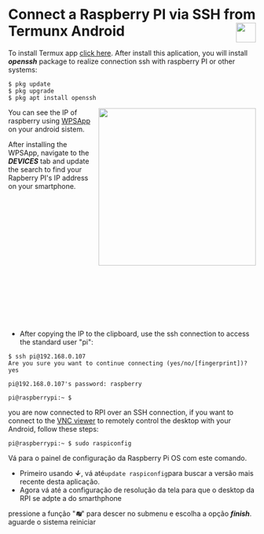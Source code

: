 # Connect a Raspberry PI via SSH from Termunx Android<img align="right" src="https://upload.wikimedia.org/wikipedia/commons/f/f3/Termux_2.png" width="" height="40px">


To install Termux app  <a href="https://termux.com/" target="_blank" title="HTML Tutorials">click here</a>.
After install this aplication, you will install ***openssh*** package to realize connection ssh with raspberry PI or other systems:
```terminal
$ pkg update
$ pkg upgrade
$ pkg apt install openssh
```

<p > 
<img align="right" src="https://raw.githubusercontent.com/horberlan/curiculo/main/WPSApp.png?token=ALEU6A3ZJPL4CUZV2UJMWRDAB3SEK" width="320" height="">
</p>

You can see the IP of raspberry using  <a href="https://play.google.com/store/apps/details?id=com.themausoft.wpsapp&hl=en&gl=US" target="_blank" title="HTML Tutorials">WPSApp</a> on your android sistem.


After installing the WPSApp, navigate to the  ***DEVICES*** tab and update the search to find your Rapberry PI's IP address on your smartphone.





<br><br><br><br><br><br><br><br><br><br><br><br><br><br><br>




* After copying the IP to the clipboard, use the ssh connection to access the standard user "pi":


```terminal
$ ssh pi@192.168.0.107
Are you sure you want to continue connecting (yes/no/[fingerprint])? yes

pi@192.168.0.107's password: raspberry

pi@raspberrypi:~ $
```
you are now connected to RPI over an SSH connection, if you want to connect to the <a href="https://www.realvnc.com/en/connect/download/viewer/" target="_blank" title="VNC Viewer">VNC viewer</a> to remotely control the desktop with your Android, follow these steps:
```
pi@raspberrypi:~ $ sudo raspiconfig
```
Vá para o painel de configuração da Raspberry Pi OS com este comando.

* Primeiro usando ***&#8595;***, vá até```update raspiconfig```para buscar a versão mais recente desta aplicação.
* Agora vá até a configuração de resolução da tela para que o desktop da RPI se adpte a do smarthphone

pressione a função "***&#8633;***" para descer no submenu e escolha a opção ***finish***. aguarde o sistema reiniciar 
